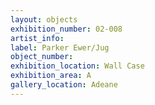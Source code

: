 ```yaml
---
layout: objects
exhibition_number: 02-008
artist_info: 
label: Parker Ewer/Jug
object_number: 
exhibition_location: Wall Case 
exhibition_area: A
gallery_location: Adeane
---
```

